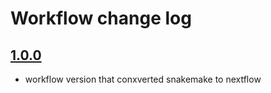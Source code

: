 # Workflow change log

## [1.0.0](https://github.com/nasa/GeneLab_Data_Processing/tree/NF_Amp454IonTor_1.0.0/Amplicon/454-and-IonTorrent/Workflow_Documentation/NF_Amp454IonTor)
- workflow version that conxverted snakemake to nextflow